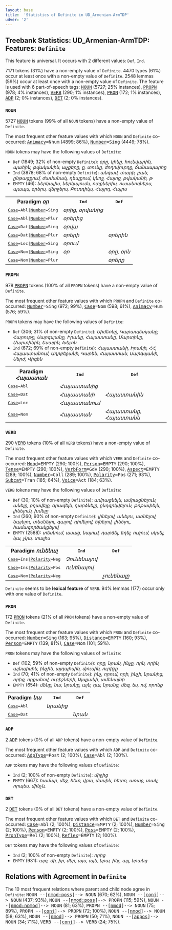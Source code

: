 ```yaml
---
layout: base
title:  'Statistics of Definite in UD_Armenian-ArmTDP'
udver: '2'
---
```


## Treebank Statistics: UD_Armenian-ArmTDP: Features: `Definite`

This feature is universal.
It occurs with 2 different values: `Def`, `Ind`.

7171 tokens (31%) have a non-empty value of `Definite`.
4470 types (61%) occur at least once with a non-empty value of `Definite`.
2548 lemmas (59%) occur at least once with a non-empty value of `Definite`.
The feature is used with 6 part-of-speech tags: <tt><a href="hy_armtdp-pos-NOUN.html">NOUN</a></tt> (5727; 25% instances), <tt><a href="hy_armtdp-pos-PROPN.html">PROPN</a></tt> (978; 4% instances), <tt><a href="hy_armtdp-pos-VERB.html">VERB</a></tt> (290; 1% instances), <tt><a href="hy_armtdp-pos-PRON.html">PRON</a></tt> (172; 1% instances), <tt><a href="hy_armtdp-pos-ADP.html">ADP</a></tt> (2; 0% instances), <tt><a href="hy_armtdp-pos-DET.html">DET</a></tt> (2; 0% instances).

### `NOUN`

5727 <tt><a href="hy_armtdp-pos-NOUN.html">NOUN</a></tt> tokens (99% of all `NOUN` tokens) have a non-empty value of `Definite`.

The most frequent other feature values with which `NOUN` and `Definite` co-occurred: <tt><a href="hy_armtdp-feat-Animacy.html">Animacy</a></tt><tt>=Nhum</tt> (4899; 86%), <tt><a href="hy_armtdp-feat-Number.html">Number</a></tt><tt>=Sing</tt> (4449; 78%).

`NOUN` tokens may have the following values of `Definite`:

* `Def` (1849; 32% of non-empty `Definite`): <em>օրը, կինը, հունվարին, պահին, թվականին, աչքերը, ը, տունը, ժողովուրդը, ճանապարհը</em>
* `Ind` (3878; 68% of non-empty `Definite`): <em>անգամ, տարի, բան, ընթացքում, ժամանակ, դեպքում, կնոջ, Հայոց, թվականի, թ</em>
* `EMPTY` (46): <em>ներկայիս, ներկայումս, ոտքներիս, ուսանողներս, պապս, օրերս, վերջերս, Բուռդիկս, Հայրդ, Հայրս</em>

<table>
  <tr><th>Paradigm <i>օր</i></th><th><tt>Ind</tt></th><th><tt>Def</tt></th></tr>
  <tr><td><tt><tt><a href="hy_armtdp-feat-Case.html">Case</a></tt><tt>=Abl</tt>|<tt><a href="hy_armtdp-feat-Number.html">Number</a></tt><tt>=Sing</tt></tt></td><td><em>օրից, օրվանից</em></td><td></td></tr>
  <tr><td><tt><tt><a href="hy_armtdp-feat-Case.html">Case</a></tt><tt>=Abl</tt>|<tt><a href="hy_armtdp-feat-Number.html">Number</a></tt><tt>=Plur</tt></tt></td><td><em>օրերից</em></td><td></td></tr>
  <tr><td><tt><tt><a href="hy_armtdp-feat-Case.html">Case</a></tt><tt>=Dat</tt>|<tt><a href="hy_armtdp-feat-Number.html">Number</a></tt><tt>=Sing</tt></tt></td><td><em>օրվա</em></td><td></td></tr>
  <tr><td><tt><tt><a href="hy_armtdp-feat-Case.html">Case</a></tt><tt>=Dat</tt>|<tt><a href="hy_armtdp-feat-Number.html">Number</a></tt><tt>=Plur</tt></tt></td><td><em>օրերի</em></td><td><em>օրերին</em></td></tr>
  <tr><td><tt><tt><a href="hy_armtdp-feat-Case.html">Case</a></tt><tt>=Loc</tt>|<tt><a href="hy_armtdp-feat-Number.html">Number</a></tt><tt>=Sing</tt></tt></td><td><em>օրում</em></td><td></td></tr>
  <tr><td><tt><tt><a href="hy_armtdp-feat-Case.html">Case</a></tt><tt>=Nom</tt>|<tt><a href="hy_armtdp-feat-Number.html">Number</a></tt><tt>=Sing</tt></tt></td><td><em>օր</em></td><td><em>օրը, օրն</em></td></tr>
  <tr><td><tt><tt><a href="hy_armtdp-feat-Case.html">Case</a></tt><tt>=Nom</tt>|<tt><a href="hy_armtdp-feat-Number.html">Number</a></tt><tt>=Plur</tt></tt></td><td></td><td><em>օրերը</em></td></tr>
</table>

### `PROPN`

978 <tt><a href="hy_armtdp-pos-PROPN.html">PROPN</a></tt> tokens (100% of all `PROPN` tokens) have a non-empty value of `Definite`.

The most frequent other feature values with which `PROPN` and `Definite` co-occurred: <tt><a href="hy_armtdp-feat-Number.html">Number</a></tt><tt>=Sing</tt> (972; 99%), <tt><a href="hy_armtdp-feat-Case.html">Case</a></tt><tt>=Nom</tt> (598; 61%), <tt><a href="hy_armtdp-feat-Animacy.html">Animacy</a></tt><tt>=Hum</tt> (576; 59%).

`PROPN` tokens may have the following values of `Definite`:

* `Def` (306; 31% of non-empty `Definite`): <em>Սիմեոնը, Կարապետյանը, Հարութը, Սարգսյանը, Իրանը, Հայաստանը, Մարտինը, Մարտինին, Եսային, Խեչոն</em>
* `Ind` (672; 69% of non-empty `Definite`): <em>Հայաստանի, Իրանի, ՀՀ, Հայաստանում, Ադրբեջանի, Կարեն, Հայաստան, Սարգսյանի, Սերժ, Վիգեն</em>

<table>
  <tr><th>Paradigm <i>Հայաստան</i></th><th><tt>Ind</tt></th><th><tt>Def</tt></th></tr>
  <tr><td><tt><tt><a href="hy_armtdp-feat-Case.html">Case</a></tt><tt>=Abl</tt></tt></td><td><em>Հայաստանից</em></td><td></td></tr>
  <tr><td><tt><tt><a href="hy_armtdp-feat-Case.html">Case</a></tt><tt>=Dat</tt></tt></td><td><em>Հայաստանի</em></td><td><em>Հայաստանին</em></td></tr>
  <tr><td><tt><tt><a href="hy_armtdp-feat-Case.html">Case</a></tt><tt>=Loc</tt></tt></td><td><em>Հայաստանում</em></td><td></td></tr>
  <tr><td><tt><tt><a href="hy_armtdp-feat-Case.html">Case</a></tt><tt>=Nom</tt></tt></td><td><em>Հայաստան</em></td><td><em>Հայաստանը, Հայաստանն</em></td></tr>
</table>

### `VERB`

290 <tt><a href="hy_armtdp-pos-VERB.html">VERB</a></tt> tokens (10% of all `VERB` tokens) have a non-empty value of `Definite`.

The most frequent other feature values with which `VERB` and `Definite` co-occurred: <tt><a href="hy_armtdp-feat-Mood.html">Mood</a></tt><tt>=EMPTY</tt> (290; 100%), <tt><a href="hy_armtdp-feat-Person.html">Person</a></tt><tt>=EMPTY</tt> (290; 100%), <tt><a href="hy_armtdp-feat-Tense.html">Tense</a></tt><tt>=EMPTY</tt> (290; 100%), <tt><a href="hy_armtdp-feat-VerbForm.html">VerbForm</a></tt><tt>=Gdv</tt> (290; 100%), <tt><a href="hy_armtdp-feat-Aspect.html">Aspect</a></tt><tt>=EMPTY</tt> (289; 100%), <tt><a href="hy_armtdp-feat-Number.html">Number</a></tt><tt>=Coll</tt> (289; 100%), <tt><a href="hy_armtdp-feat-Polarity.html">Polarity</a></tt><tt>=Pos</tt> (271; 93%), <tt><a href="hy_armtdp-feat-Subcat.html">Subcat</a></tt><tt>=Tran</tt> (185; 64%), <tt><a href="hy_armtdp-feat-Voice.html">Voice</a></tt><tt>=Act</tt> (184; 63%).

`VERB` tokens may have the following values of `Definite`:

* `Def` (30; 10% of non-empty `Definite`): <em>ամրացնելն, ամրացնելուն, անելը, բղավելը, գրավելն, դարձնելը, ընդգրկվելուն, թոթափելն, լինելուն, խմելը</em>
* `Ind` (260; 90% of non-empty `Definite`): <em>լինելով, անելու, առնելով, նայելու, տեսնելու, գալով, դիմելով, ելնելով, լինելու, համագործակցելով</em>
* `EMPTY` (2588): <em>տեսնում, ասաց, նայում, դարձել, եղել, ուզում, սկսել, կա, չկա, տալիս</em>

<table>
  <tr><th>Paradigm <i>ունենալ</i></th><th><tt>Ind</tt></th><th><tt>Def</tt></th></tr>
  <tr><td><tt><tt><a href="hy_armtdp-feat-Case.html">Case</a></tt><tt>=Ins</tt>|<tt><a href="hy_armtdp-feat-Polarity.html">Polarity</a></tt><tt>=Neg</tt></tt></td><td><em>Չունենալով</em></td><td></td></tr>
  <tr><td><tt><tt><a href="hy_armtdp-feat-Case.html">Case</a></tt><tt>=Ins</tt>|<tt><a href="hy_armtdp-feat-Polarity.html">Polarity</a></tt><tt>=Pos</tt></tt></td><td><em>ունենալով</em></td><td></td></tr>
  <tr><td><tt><tt><a href="hy_armtdp-feat-Case.html">Case</a></tt><tt>=Nom</tt>|<tt><a href="hy_armtdp-feat-Polarity.html">Polarity</a></tt><tt>=Neg</tt></tt></td><td></td><td><em>չունենալը</em></td></tr>
</table>

`Definite` seems to be **lexical feature** of `VERB`. 94% lemmas (177) occur only with one value of `Definite`.

### `PRON`

172 <tt><a href="hy_armtdp-pos-PRON.html">PRON</a></tt> tokens (21% of all `PRON` tokens) have a non-empty value of `Definite`.

The most frequent other feature values with which `PRON` and `Definite` co-occurred: <tt><a href="hy_armtdp-feat-Number.html">Number</a></tt><tt>=Sing</tt> (163; 95%), <tt><a href="hy_armtdp-feat-Distance.html">Distance</a></tt><tt>=EMPTY</tt> (160; 93%), <tt><a href="hy_armtdp-feat-Person.html">Person</a></tt><tt>=EMPTY</tt> (139; 81%), <tt><a href="hy_armtdp-feat-Case.html">Case</a></tt><tt>=Nom</tt> (101; 59%).

`PRON` tokens may have the following values of `Definite`:

* `Def` (102; 59% of non-empty `Definite`): <em>որը, նրան, ինչը, որն, որին, այնպիսին, ինչին, այդպիսին, մյուսին, ուրիշը</em>
* `Ind` (70; 41% of non-empty `Definite`): <em>ինչ, որում, որի, ինչի, նրանից, որից, որքանով, ուրիշների, Այսքանի, ամենայնի</em>
* `EMPTY` (654): <em>մենք, նա, նրանք, այն, դա, նրանց, մեզ, ես, ով, որոնք</em>

<table>
  <tr><th>Paradigm <i>նա</i></th><th><tt>Ind</tt></th><th><tt>Def</tt></th></tr>
  <tr><td><tt><tt><a href="hy_armtdp-feat-Case.html">Case</a></tt><tt>=Abl</tt></tt></td><td><em>նրանից</em></td><td></td></tr>
  <tr><td><tt><tt><a href="hy_armtdp-feat-Case.html">Case</a></tt><tt>=Dat</tt></tt></td><td></td><td><em>նրան</em></td></tr>
</table>

### `ADP`

2 <tt><a href="hy_armtdp-pos-ADP.html">ADP</a></tt> tokens (0% of all `ADP` tokens) have a non-empty value of `Definite`.

The most frequent other feature values with which `ADP` and `Definite` co-occurred: <tt><a href="hy_armtdp-feat-AdpType.html">AdpType</a></tt><tt>=Post</tt> (2; 100%), <tt><a href="hy_armtdp-feat-Case.html">Case</a></tt><tt>=Abl</tt> (2; 100%).

`ADP` tokens may have the following values of `Definite`:

* `Ind` (2; 100% of non-empty `Definite`): <em>միջից</em>
* `EMPTY` (667): <em>համար, մեջ, հետ, վրա, մասին, հետո, առաջ, տակ, որպես, մինչև</em>

### `DET`

2 <tt><a href="hy_armtdp-pos-DET.html">DET</a></tt> tokens (0% of all `DET` tokens) have a non-empty value of `Definite`.

The most frequent other feature values with which `DET` and `Definite` co-occurred: <tt><a href="hy_armtdp-feat-Case.html">Case</a></tt><tt>=Abl</tt> (2; 100%), <tt><a href="hy_armtdp-feat-Distance.html">Distance</a></tt><tt>=EMPTY</tt> (2; 100%), <tt><a href="hy_armtdp-feat-Number.html">Number</a></tt><tt>=Sing</tt> (2; 100%), <tt><a href="hy_armtdp-feat-Person.html">Person</a></tt><tt>=EMPTY</tt> (2; 100%), <tt><a href="hy_armtdp-feat-Poss.html">Poss</a></tt><tt>=EMPTY</tt> (2; 100%), <tt><a href="hy_armtdp-feat-PronType.html">PronType</a></tt><tt>=Rel</tt> (2; 100%), <tt><a href="hy_armtdp-feat-Reflex.html">Reflex</a></tt><tt>=EMPTY</tt> (2; 100%).

`DET` tokens may have the following values of `Definite`:

* `Ind` (2; 100% of non-empty `Definite`): <em>որից</em>
* `EMPTY` (931): <em>այդ, մի, իր, մեր, այս, այն, նրա, ինչ, այլ, նրանց</em>

## Relations with Agreement in `Definite`

The 10 most frequent relations where parent and child node agree in `Definite`:
<tt>NOUN --[<tt><a href="hy_armtdp-dep-nmod-poss.html">nmod:poss</a></tt>]--> NOUN</tt> (670; 62%),
<tt>NOUN --[<tt><a href="hy_armtdp-dep-conj.html">conj</a></tt>]--> NOUN</tt> (437; 93%),
<tt>NOUN --[<tt><a href="hy_armtdp-dep-nmod-poss.html">nmod:poss</a></tt>]--> PROPN</tt> (115; 59%),
<tt>NOUN --[<tt><a href="hy_armtdp-dep-nmod-npmod.html">nmod:npmod</a></tt>]--> NOUN</tt> (81; 63%),
<tt>PROPN --[<tt><a href="hy_armtdp-dep-nmod.html">nmod</a></tt>]--> NOUN</tt> (75; 89%),
<tt>PROPN --[<tt><a href="hy_armtdp-dep-conj.html">conj</a></tt>]--> PROPN</tt> (72; 100%),
<tt>NOUN --[<tt><a href="hy_armtdp-dep-nmod.html">nmod</a></tt>]--> NOUN</tt> (58; 63%),
<tt>NOUN --[<tt><a href="hy_armtdp-dep-nmod.html">nmod</a></tt>]--> PROPN</tt> (50; 71%),
<tt>NOUN --[<tt><a href="hy_armtdp-dep-appos.html">appos</a></tt>]--> NOUN</tt> (34; 71%),
<tt>VERB --[<tt><a href="hy_armtdp-dep-conj.html">conj</a></tt>]--> VERB</tt> (24; 75%).

